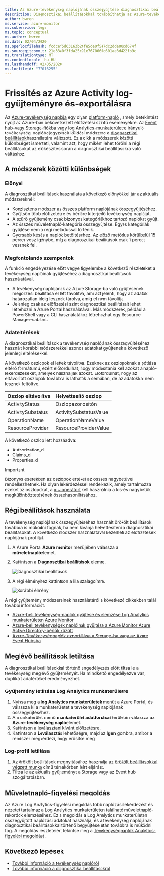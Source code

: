 ```yaml
---
title: Az Azure-tevékenység naplójának összegyűjtése diagnosztikai beállításokkal (előzetes verzió) – Azure Monitor | Microsoft Docs
description: Diagnosztikai beállításokkal továbbíthatja az Azure-tevékenységek naplóit Azure Monitor naplókba, az Azure Storage-ba vagy az Azure Event Hubsba.
author: bwren
ms.service: azure-monitor
ms.subservice: logs
ms.topic: conceptual
ms.author: bwren
ms.date: 02/04/2020
ms.openlocfilehash: fcdcef5d63163b24fe5de0f547dc2dde00cd674f
ms.sourcegitcommit: 21e33a0f3fda25c91e7670666c601ae3d422fb9c
ms.translationtype: MT
ms.contentlocale: hu-HU
ms.lasthandoff: 02/05/2020
ms.locfileid: "77016255"
---
```

# <a name="update-to-azure-activity-log-collection-and-export"></a>Frissítés az Azure Activity log-gyűjteményre és-exportálásra
Az [Azure-tevékenység naplója](platform-logs-overview.md) egy olyan [platform-napló](platform-logs-overview.md) , amely betekintést nyújt az Azure-ban bekövetkezett előfizetési szintű eseményekre. Az [Event hub-vagy Storage-fiókba](activity-log-export.md) vagy [log Analytics-munkaterületre](activity-log-collect.md) irányuló tevékenység-naplóbejegyzések küldési módszere a [diagnosztikai beállítások](diagnostic-settings.md)használatára változott. Ez a cikk a módszerek közötti különbséget ismerteti, valamint azt, hogy miként lehet törölni a régi beállításokat az előkészítés során a diagnosztikai beállításokra való váltáshoz.


## <a name="differences-between-methods"></a>A módszerek közötti különbségek

### <a name="advantages"></a>Előnyei
A diagnosztikai beállítások használata a következő előnyökkel jár az aktuális módszereknél:

- Konzisztens módszer az összes platform naplójának összegyűjtéséhez.
- Gyűjtsön több előfizetésre és bérlőre kiterjedő tevékenység naplóját.
- A szűrő gyűjtemény csak bizonyos kategóriákhoz tartozó naplókat gyűjt.
- Az összes műveletnapló-kategória összegyűjtése. Egyes kategóriák gyűjtése nem a régi metódussal történik.
- Gyorsabb késés a naplók betöltéséhez. Az előző metódus körülbelül 15 percet vesz igénybe, míg a diagnosztikai beállítások csak 1 percet vesznek fel.

### <a name="considerations"></a>Megfontolandó szempontok
A funkció engedélyezése előtt vegye figyelembe a következő részleteket a tevékenység naplóinak gyűjtéséhez a diagnosztikai beállítások használatával.

- A tevékenység naplójának az Azure Storage-ba való gyűjtésének megőrzési beállítása el lett távolítva, ami azt jelenti, hogy az adatok határozatlan ideig lesznek tárolva, amíg el nem távolítja.
- Jelenleg csak az előfizetési szint diagnosztikai beállításait lehet létrehozni a Azure Portal használatával. Más módszerek, például a PowerShell vagy a CLI használatához létrehozhat egy Resource Manager-sablont.


### <a name="differences-in-data"></a>Adateltérések
A diagnosztikai beállítások a tevékenység naplójának összegyűjtéséhez használt korábbi módszerekkel azonos adatokat gyűjtenek a következő jelenlegi eltérésekkel:

A következő oszlopok el lettek távolítva. Ezeknek az oszlopoknak a pótlása eltérő formátumú, ezért előfordulhat, hogy módosítania kell azokat a napló-lekérdezéseket, amelyek használják azokat. Előfordulhat, hogy az eltávolított oszlopok továbbra is láthatók a sémában, de az adatokkal nem lesznek feltöltve.

| Oszlop eltávolítva | Helyettesítő oszlop |
|:---|:---|
| ActivityStatus    | Oszlopazonosítón    |
| ActivitySubstatus | ActivitySubstatusValue |
| OperationName     | OperationNameValue     |
| ResourceProvider  | ResourceProviderValue  |

A következő oszlop lett hozzáadva:

- Authorization_d
- Claims_d
- Properties_d

> [!IMPORTANT]
> Bizonyos esetekben az oszlopok értékei az összes nagybetűvel rendelkezhetnek. Ha olyan lekérdezéssel rendelkezik, amely tartalmazza ezeket az oszlopokat, a [= ~ operátort](https://docs.microsoft.com/azure/kusto/query/datatypes-string-operators) kell használnia a kis-és nagybetűk megkülönböztetésének összehasonlításához.

## <a name="work-with-legacy-settings"></a>Régi beállítások használata
A tevékenység naplójának összegyűjtéséhez használt örökölt beállítások továbbra is működni fognak, ha nem kívánja helyettesíteni a diagnosztikai beállításokat. A következő módszer használatával kezelheti az előfizetések naplójának profilját.

1. A Azure Portal **Azure monitor** menüjében válassza a **műveletnapló**elemet.
3. Kattintson a **Diagnosztikai beállítások** elemre.

   ![Diagnosztikai beállítások](media/diagnostic-settings-subscription/diagnostic-settings.png)

4. A régi élményhez kattintson a lila szalagcímre.

    ![Korábbi élmény](media/diagnostic-settings-subscription/legacy-experience.png)


A régi gyűjtemény módszereinek használatáról a következő cikkekben talál további információt.

- [Azure-beli tevékenység-naplók gyűjtése és elemzése Log Analytics munkaterületen Azure Monitor](activity-log-collect.md)
- [Azure-beli tevékenységek naplóinak gyűjtése a Azure Monitor Azure Active Directory-bérlők között](activity-log-collect-tenants.md)
- [Azure-Tevékenységnaplók exportálása a Storage-ba vagy az Azure Event Hubsba](activity-log-export.md)

## <a name="disable-existing-settings"></a>Meglévő beállítások letiltása
A diagnosztikai beállításokkal történő engedélyezés előtt tiltsa le a tevékenység meglévő gyűjteményét. Ha mindkettő engedélyezve van, duplikált adatértéket eredményezhet.

### <a name="disable-collection-into-log-analytics-workspace"></a>Gyűjtemény letiltása Log Analytics munkaterületre

1. Nyissa meg a **log Analytics munkaterületek** menüt a Azure Portal, és válassza ki a munkaterületet a tevékenység naplójának összegyűjtéséhez.
2. A munkaterület menü **munkaterület adatforrásai** területén válassza az **Azure-tevékenység napló**elemet.
3. Kattintson a leválasztani kívánt előfizetésre.
4. Kattintson a **Leválasztás** lehetőségre, majd az **Igen** gombra, amikor a rendszer megkérdezi, hogy erősítse meg

### <a name="disable-log-profile"></a>Log-profil letiltása

1. Az örökölt beállítások megnyitásához használja az [örökölt beállításokkal végzett munka](#work-with-legacy-settings) című témakörben leírt eljárást.
2. Tiltsa le az aktuális gyűjteményt a Storage vagy az Event hub szolgáltatásban.



## <a name="activity-log-monitoring-solution"></a>Műveletnapló-figyelési megoldás
Az Azure Log Analytics-figyelési megoldás több naplózási lekérdezést és nézetet tartalmaz a Log Analytics munkaterületen található műveletnapló-rekordok elemzéséhez. Ez a megoldás a Log Analytics munkaterületen összegyűjtött naplózási adatokat használja, és a tevékenység naplójának diagnosztikai beállításokkal történő begyűjtése után továbbra is működni fog. A megoldás részleteiért tekintse meg a [Tevékenységnaplók Analytics-figyelési megoldást](activity-log-collect.md#activity-logs-analytics-monitoring-solution) .

## <a name="next-steps"></a>Következő lépések

* [További információ a tevékenység naplóról](../../azure-resource-manager/management/view-activity-logs.md)
* [További információ a diagnosztikai beállításokról](diagnostic-settings.md)
